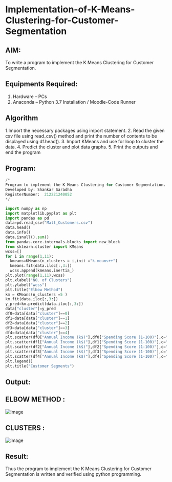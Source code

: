 # Implementation-of-K-Means-Clustering-for-Customer-Segmentation

## AIM:
To write a program to implement the K Means Clustering for Customer Segmentation.

## Equipments Required:
1. Hardware – PCs
2. Anaconda – Python 3.7 Installation / Moodle-Code Runner

## Algorithm
1.Import the necessary packages using import statement.
2. Read the given csv file using read_csv() method and print the number of contents to be displayed using df.head().
3. Import KMeans and use for loop to cluster the data.
4. Predict the cluster and plot data graphs.
5. Print the outputs and end the program

## Program:
```Python 
/*
Program to implement the K Means Clustering for Customer Segmentation.
Developed by: Shankar Saradha 
RegisterNumber:  212221240052
*/

import numpy as np
import matplotlib.pyplot as plt 
import pandas as pd 
data=pd.read_csv("Mall_Customers.csv")
data.head()
data.info()
data.isnull().sum()
from pandas.core.internals.blocks import new_block
from sklearn.cluster import KMeans 
wcss=[]
for i in range(1,11):
  kmeans=KMeans(n_clusters = i,init ="k-means++")
  kmeans.fit(data.iloc[:,3:])
  wcss.append(kmeans.inertia_)
plt.plot(range(1,11),wcss)
plt.xlabel("NO. of Clusters")
plt.ylabel("wcss")
plt.title("Elbow Method")
km = KMeans(n_clusters =5 )
km.fit(data.iloc[:,3:])
y_pred=km.predict(data.iloc[:,3:])
data["cluster"]=y_pred
df0=data[data["cluster"]==0]
df1=data[data["cluster"]==1]
df2=data[data["cluster"]==2]
df3=data[data["cluster"]==3]
df4=data[data["cluster"]==4]
plt.scatter(df0["Annual Income (k$)"],df0["Spending Score (1-100)"],c="purple",label="cluster0")
plt.scatter(df1["Annual Income (k$)"],df1["Spending Score (1-100)"],c="blue",label="cluster1")
plt.scatter(df2["Annual Income (k$)"],df2["Spending Score (1-100)"],c="green",label="cluster2")
plt.scatter(df3["Annual Income (k$)"],df3["Spending Score (1-100)"],c="red",label="cluster3")
plt.scatter(df4["Annual Income (k$)"],df4["Spending Score (1-100)"],c="yellow",label="cluster4")
plt.legend()
plt.title("Customer Segments")
```

## Output:
## ELBOW METHOD :

![image](https://user-images.githubusercontent.com/93978702/175306333-f34e3da1-816a-4976-8d6e-7a6e9dfcf312.png)

## CLUSTERS :

![image](https://user-images.githubusercontent.com/93978702/175306642-8cec89ab-01ed-46a8-8887-4af20d27be05.png)



## Result:
Thus the program to implement the K Means Clustering for Customer Segmentation is written and verified using python programming.
